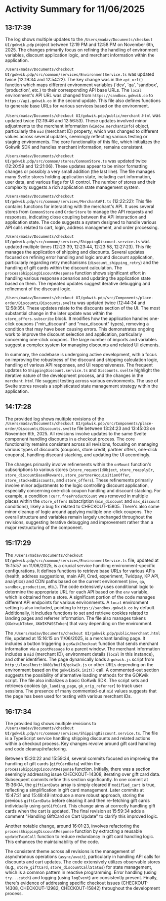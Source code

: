 # Activity Summary for 11/06/2025

## 13:17:39
The log shows multiple updates to the `/Users/madav/Documents/checkout UI/gokwik.pdp` project between 12:19 PM and 12:58 PM on November 6th, 2025.  The changes primarily focus on refining the handling of environment variables, discount application logic, and merchant information within the application.

`/Users/madav/Documents/checkout UI/gokwik.pdp/src/common/services/EnvironmentService.ts` was updated twice (12:19:34 and 12:54:22).  The key change was in the `api_url()` function which maps different environment variables ('dev', 'qa', 'sandbox', 'production', etc.) to their corresponding API base URLs.  The  `local` environment's API URL was changed from `https://sandbox.gokwik.co` to `https://api.gokwik.co` in the second update.  This file also defines functions to generate base URLs for various services based on the environment.

`/Users/madav/Documents/checkout UI/gokwik.pdp/public/merchant.html` was updated twice (12:19:46 and 12:56:53). These updates involved minor adjustments to the merchant information (`window.merchantInfo`) object, particularly the `mid` (merchant ID) property, which was changed to different values across several updates, seemingly reflecting various testing or staging environments.  The core functionality of this file, which initializes the Gokwik SDK and handles merchant information, remains consistent.

`/Users/madav/Documents/checkout UI/gokwik.pdp/src/common/stores/CommonStore.ts` was updated twice (12:20:59 and 12:21:06).  These updates appear to be minor formatting changes or possibly a very small addition (the last line). The file manages many Svelte stores holding application state, including cart information, user data, and various flags for UI control.  The number of stores and their complexity suggests a rich application state management system.

`/Users/madav/Documents/checkout UI/gokwik.pdp/src/common/services/MerchantAPI.ts` (12:22:22): This file contains functions for interacting with the merchant's API.  It uses several stores from `CommonStore` and `OrderStore` to manage the API requests and responses, indicating close coupling between the API interaction and application state.  The code suggests a system designed to handle various API calls related to cart, login, address management, and order processing.

`/Users/madav/Documents/checkout UI/gokwik.pdp/src/common/services/ShippingDiscount.service.ts` was updated multiple times (12:23:39, 12:23:44, 12:23:58, 12:27:23). This file manages the application of shipping and discounts.  Several updates focused on refining error handling and logic around discount application, particularly regarding retry mechanisms (`discount_shipping_retry`) and the handling of gift cards within the discount calculation. The `processShippingDiscountResponse` function shows significant effort in handling various response scenarios and updating the application state based on them.  The repeated updates suggest iterative debugging and refinement of the discount logic.

`/Users/madav/Documents/checkout UI/gokwik.pdp/src/Components/place-order/Discounts/Discounts.svelte` was updated twice (12:44:34 and 12:58:35).  These updates relate to the discounts section of the UI.  The most substantial change in the later update was within the `store_offers.subscribe` block. It modifies how the application handles one-click coupons ("min_discount" and "max_discount" types), removing a condition that may have been causing errors. This demonstrates ongoing work to improve the discount selection and application, particularly concerning one-click coupons.  The large number of imports and variables suggest a complex system for managing discounts and related UI elements.


In summary, the codebase is undergoing active development, with a focus on improving the robustness of the discount and shipping calculation logic, handling of various API responses, and UI responsiveness.  The frequent updates to `ShippingDiscount.service.ts` and `Discounts.svelte` highlight the iterative nature of the development process, and the changes in the `merchant.html` file suggest testing across various environments. The use of Svelte stores reveals a sophisticated state management strategy within the application.


## 14:17:28
The provided log shows multiple revisions of the `/Users/madav/Documents/checkout UI/gokwik.pdp/src/Components/place-order/Discounts/Discounts.svelte` file between 13:24:23 and 13:45:03 on November 6th, 2025.  All revisions involve updates to the same Svelte component handling discounts in a checkout process.  The core functionality remains consistent across all revisions, focusing on managing various types of discounts (coupons, store credit, partner offers, one-click coupons), handling discount stacking, and updating the UI accordingly.

The changes primarily involve refinements within the `onMount` function's subscriptions to various stores (`store_requestIdObject`, `store_reapplyEr`, `store_discountBasedRewards`, `store_partnerAcquisitionOffer`, `store_stackedDiscounts`, and `store_offers`). These refinements primarily involve minor adjustments to the logic controlling discount application, especially concerning one-click coupon handling and discount stacking. For example,  a condition `!curr.freeProductCount` was removed in multiple places within the `store_offers` subscription  (`min_discount` and `max_discount` conditions), likely a bug fix related to CHECKOUT-15805.  There's also some minor cleanup of logic around applying multiple one-click coupons.  The overall structure and variables remain largely unchanged throughout the revisions, suggesting iterative debugging and improvement rather than a major restructuring of the component.


## 15:17:29
The `/Users/madav/Documents/checkout UI/gokwik.pdp/src/common/services/EnvironmentService.ts` file, updated at 15:15:57 on 11/06/2025, is a crucial service handling environment-specific configurations.  It defines functions to retrieve base URLs for various APIs (health, address suggestions, main API, Cred, experiment, Twidpay, KP API, analytics) and CDN paths based on the current environment (`dev`, `qa`, `sandbox`, `production`, etc.).  The code extensively uses conditional logic to determine the appropriate URL for each API based on the `env` variable, which is obtained from a store.  A significant portion of the code manages different API endpoints for various environments.  A `local` environment setting is also included, pointing to `https://sandbox.gokwik.co` by default.  Additionally, it includes functions to set and retrieve cookies related to landing pages and referrer information.  The file also manages tokens (`XGokwikToken`, `XKWIKPASSToken`) that vary depending on the environment.


The `/Users/madav/Documents/checkout UI/gokwik.pdp/public/merchant.html` file, updated at 15:16:15 on 11/06/2025, is a merchant landing page. It includes a button triggering a `goKwikCheckout` function that sends merchant information via a `postMessage` to a parent window.  The merchant information includes a `mid` (merchant ID), environment details (`local` in this instance), and other identifiers.  The page dynamically loads a `gokwik.js` script from `http://localhost:8080/build/gokwik.js`  or other URLs depending on the environment based on the `gokwikSdk.init()` call.  A commented-out section suggests the possibility of alternative loading methods for the GOKwik script.  The file also initializes a basic GoKwik SDK. The script sets and retrieves cookies (`gk_landing_page`, `gk_orig_referrer`) to track user sessions.  The presence of many commented-out `mid` values suggests that the page has been used for testing with various merchant IDs.


## 16:17:34
The provided log shows multiple revisions to `/Users/madav/Documents/checkout UI/gokwik.pdp/src/common/services/ShippingDiscount.service.ts`.  The file is a TypeScript service handling shipping discounts and related actions within a checkout process.  Key changes revolve around gift card handling and code cleanup/refactoring.

Between 15:20:22 and 15:59:34, several commits focused on improving the handling of gift cards (`giftCardData`) within the `processShippingDiscountResponse` function.  Initially, there was a section seemingly addressing issue CHECKOUT-14308,  iterating over gift card data.  Subsequent commits refine this section significantly. In one commit at 15:36:04, the `giftCardData` array is simply cleared if `modified_cart` is true, reflecting a simplification in gift card management. Later commits at 15:47:21 and 15:48:49  introduce  a more robust approach, storing the previous `giftCardData` before clearing it and then re-fetching gift cards individually using `getGiftCard`.  This change aims at correctly handling gift cards when the cart is updated.  The final revision at 15:59:34 adds a comment "Handling GiftCard on Cart Update" to clarify this improved logic.

Another notable change, around 16:01:23, involves refactoring the `processShippingDiscountResponse` function by extracting a reusable `updateTwidCall` function to reduce redundancy in gift card handling logic.  This enhances the maintainability of the code.


The consistent theme across all revisions is the management of asynchronous operations (`async/await`), particularly in handling API calls for discounts and cart updates.  The code extensively utilizes observable stores (e.g., `store_giftCard`, `store_discountCallStatus`) for state management, which is a common pattern in reactive programming.  Error handling (using `try...catch`) and logging (using `logEvent`) are consistently present.  Finally, there's evidence of addressing specific checkout issues (CHECKOUT-14308, CHECKOUT-12982, CHECKOUT-15842) throughout the development process.
